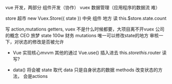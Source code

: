 vue 开发，两部分
组件开发（协作）  vuex 数据管理（应用程序的数据流 难）

store 超市 new Vuex.Store({
    state
})
中央 组件 地方
读  this.$store.state.count

写  action,mutations getters,
vuex 不是什么时候都要，大项目离不开vuex
公司的概念
CEO 旅梦 state  100w
财务 mutations 唯一可以修改state的地方
审核一下，对状态的修改是否被允许

- Vue 实现核心mvvm 其他的通过 Vue.use() 插入进去
    this.$store
    this.$router
读
写? 

- data() 将会被 state 取代
  data 只是自身状态的数据
  methods 改变状态的方法， 会是actions 
